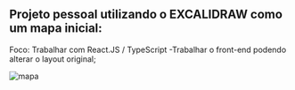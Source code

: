 ## Projeto pessoal utilizando o EXCALIDRAW como um mapa inicial:

Foco: Trabalhar com React.JS / TypeScript
-Trabalhar o front-end podendo alterar o layout original;  

![mapa](https://github.com/Leonardolira01/controle-financeiro/assets/67601166/48c476c2-a1b8-4477-bf4a-4ab427f3ed50)
